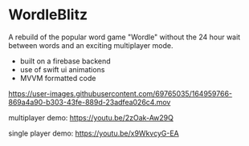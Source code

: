 # WordleBlitz



A rebuild of the popular word game "Wordle" without the 24 hour wait between words and an exciting multiplayer mode.
- built on a firebase backend
- use of swift ui animations
- MVVM formatted code


https://user-images.githubusercontent.com/69765035/164959766-869a4a90-b303-43fe-889d-23adfea026c4.mov


multiplayer demo: https://youtu.be/2zOak-Aw29Q

single player demo: https://youtu.be/x9WkvcyG-EA
